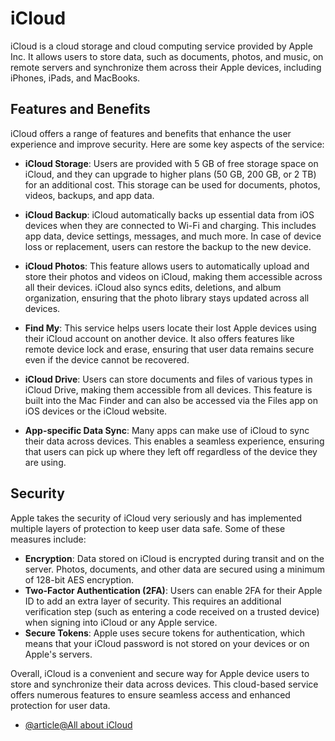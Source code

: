 # iCloud

iCloud is a cloud storage and cloud computing service provided by Apple Inc. It allows users to store data, such as documents, photos, and music, on remote servers and synchronize them across their Apple devices, including iPhones, iPads, and MacBooks.

## Features and Benefits

iCloud offers a range of features and benefits that enhance the user experience and improve security. Here are some key aspects of the service:

- **iCloud Storage**: Users are provided with 5 GB of free storage space on iCloud, and they can upgrade to higher plans (50 GB, 200 GB, or 2 TB) for an additional cost. This storage can be used for documents, photos, videos, backups, and app data.

- **iCloud Backup**: iCloud automatically backs up essential data from iOS devices when they are connected to Wi-Fi and charging. This includes app data, device settings, messages, and much more. In case of device loss or replacement, users can restore the backup to the new device.

- **iCloud Photos**: This feature allows users to automatically upload and store their photos and videos on iCloud, making them accessible across all their devices. iCloud also syncs edits, deletions, and album organization, ensuring that the photo library stays updated across all devices.

- **Find My**: This service helps users locate their lost Apple devices using their iCloud account on another device. It also offers features like remote device lock and erase, ensuring that user data remains secure even if the device cannot be recovered.

- **iCloud Drive**: Users can store documents and files of various types in iCloud Drive, making them accessible from all devices. This feature is built into the Mac Finder and can also be accessed via the Files app on iOS devices or the iCloud website.

- **App-specific Data Sync**: Many apps can make use of iCloud to sync their data across devices. This enables a seamless experience, ensuring that users can pick up where they left off regardless of the device they are using.

## Security

Apple takes the security of iCloud very seriously and has implemented multiple layers of protection to keep user data safe. Some of these measures include:

- **Encryption**: Data stored on iCloud is encrypted during transit and on the server. Photos, documents, and other data are secured using a minimum of 128-bit AES encryption.
- **Two-Factor Authentication (2FA)**: Users can enable 2FA for their Apple ID to add an extra layer of security. This requires an additional verification step (such as entering a code received on a trusted device) when signing into iCloud or any Apple service.
- **Secure Tokens**: Apple uses secure tokens for authentication, which means that your iCloud password is not stored on your devices or on Apple's servers.

Overall, iCloud is a convenient and secure way for Apple device users to store and synchronize their data across devices. This cloud-based service offers numerous features to ensure seamless access and enhanced protection for user data.

- [@article@All about iCloud](https://www.intego.com/mac-security-blog/everything-you-can-do-with-icloud-the-complete-guide/)